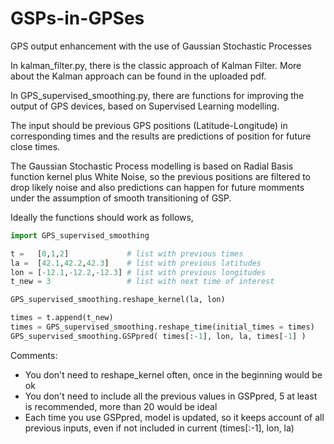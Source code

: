 # GSPs-in-GPSes
GPS output enhancement with the use of Gaussian Stochastic Processes

In kalman_filter.py, there is the classic approach of Kalman Filter. More about the Kalman approach can be found in the uploaded pdf.

In GPS_supervised_smoothing.py, there are functions for improving the output of GPS devices, based on Supervised Learning modelling. 

The input should be previous GPS positions (Latitude-Longitude) in corresponding times and the results are predictions of position for future close times. 

The Gaussian Stochastic Process modelling is based on Radial Basis function kernel plus White Noise, so the previous positions are filtered to drop likely noise and also predictions can happen for future momments under the assumption of smooth transitioning of GSP.

Ideally the functions should work as follows,
```python
import GPS_supervised_smoothing

t =   [0,1,2]             # list with previous times 
la =  [42.1,42.2,42.3]    # list with previous latitudes 
lon = [-12.1,-12.2,-12.3] # list with previous longitudes 
t_new = 3                 # list with next time of interest 

GPS_supervised_smoothing.reshape_kernel(la, lon) 

times = t.append(t_new)  
times = GPS_supervised_smoothing.reshape_time(initial_times = times) 
GPS_supervised_smoothing.GSPpred( times[:-1], lon, la, times[-1] )  
```

Comments:
- You don't need to reshape_kernel often, once in the beginning would be ok
- You don't need to include all the previous values in GSPpred, 5 at least is recommended, more than 20 would be ideal
- Each time you use GSPpred, model is updated, so it keeps account of all previous inputs, even if not included in current (times[:-1], lon, la)
